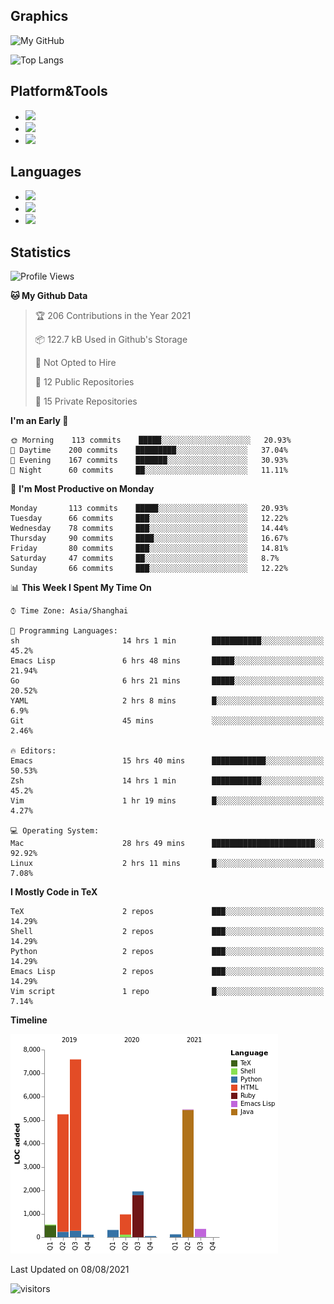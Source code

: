 ## Graphics

![My GitHub](https://github-readme-stats.vercel.app/api?username=SteamedFish&count_private=true&show_icons=true&theme=buefy&include_all_commits=false)

![Top Langs](https://github-readme-stats.vercel.app/api/top-langs/?username=SteamedFish&theme=buefy&hide=ruby&count_private=true&show_icons=true&layout=compact)

## Platform&Tools

* [![](https://img.shields.io/badge/ArchLinux--purple?style=flat-square&logo=ArchLinux)](https://www.archlinux.org/)
* [![](https://img.shields.io/badge/Gentoo-testing-purple?style=flat-square&logo=Gentoo)](https://www.gentoo.org/)
* [![](https://img.shields.io/badge/Doom%20Emacs-28-blue?style=flat-square&logo=Gnu%20emacs&logoColor=white)](https://www.gnu.org/software/emacs/)

## Languages

* [![](https://img.shields.io/badge/-Python-3776AB?style=flat-square&logo=python&logoColor=white)](https://www.python.org/)
* [![](https://img.shields.io/badge/-Bash-00ADD8?style=flat-square&logo=Gnu-bash&logoColor=white)](https://www.gnu.org/software/bash/)
* [![](https://img.shields.io/badge/-Go-00ADD8?style=flat-square&logo=go&logoColor=white)](https://golang.org/)

## Statistics

<!--START_SECTION:waka-->
![Profile Views](http://img.shields.io/badge/Profile%20Views-9-blue)

**🐱 My Github Data** 

> 🏆 206 Contributions in the Year 2021
 > 
> 📦 122.7 kB Used in Github's Storage 
 > 
> 🚫 Not Opted to Hire
 > 
> 📜 12 Public Repositories 
 > 
> 🔑 15 Private Repositories  
 > 
**I'm an Early 🐤** 

```text
🌞 Morning    113 commits    █████░░░░░░░░░░░░░░░░░░░░   20.93% 
🌆 Daytime    200 commits    █████████░░░░░░░░░░░░░░░░   37.04% 
🌃 Evening    167 commits    ███████░░░░░░░░░░░░░░░░░░   30.93% 
🌙 Night      60 commits     ██░░░░░░░░░░░░░░░░░░░░░░░   11.11%

```
📅 **I'm Most Productive on Monday** 

```text
Monday       113 commits    █████░░░░░░░░░░░░░░░░░░░░   20.93% 
Tuesday      66 commits     ███░░░░░░░░░░░░░░░░░░░░░░   12.22% 
Wednesday    78 commits     ███░░░░░░░░░░░░░░░░░░░░░░   14.44% 
Thursday     90 commits     ████░░░░░░░░░░░░░░░░░░░░░   16.67% 
Friday       80 commits     ███░░░░░░░░░░░░░░░░░░░░░░   14.81% 
Saturday     47 commits     ██░░░░░░░░░░░░░░░░░░░░░░░   8.7% 
Sunday       66 commits     ███░░░░░░░░░░░░░░░░░░░░░░   12.22%

```


📊 **This Week I Spent My Time On** 

```text
⌚︎ Time Zone: Asia/Shanghai

💬 Programming Languages: 
sh                       14 hrs 1 min        ███████████░░░░░░░░░░░░░░   45.2% 
Emacs Lisp               6 hrs 48 mins       █████░░░░░░░░░░░░░░░░░░░░   21.94% 
Go                       6 hrs 21 mins       █████░░░░░░░░░░░░░░░░░░░░   20.52% 
YAML                     2 hrs 8 mins        █░░░░░░░░░░░░░░░░░░░░░░░░   6.9% 
Git                      45 mins             ░░░░░░░░░░░░░░░░░░░░░░░░░   2.46%

🔥 Editors: 
Emacs                    15 hrs 40 mins      ████████████░░░░░░░░░░░░░   50.53% 
Zsh                      14 hrs 1 min        ███████████░░░░░░░░░░░░░░   45.2% 
Vim                      1 hr 19 mins        █░░░░░░░░░░░░░░░░░░░░░░░░   4.27%

💻 Operating System: 
Mac                      28 hrs 49 mins      ███████████████████████░░   92.92% 
Linux                    2 hrs 11 mins       █░░░░░░░░░░░░░░░░░░░░░░░░   7.08%

```

**I Mostly Code in TeX** 

```text
TeX                      2 repos             ███░░░░░░░░░░░░░░░░░░░░░░   14.29% 
Shell                    2 repos             ███░░░░░░░░░░░░░░░░░░░░░░   14.29% 
Python                   2 repos             ███░░░░░░░░░░░░░░░░░░░░░░   14.29% 
Emacs Lisp               2 repos             ███░░░░░░░░░░░░░░░░░░░░░░   14.29% 
Vim script               1 repo              █░░░░░░░░░░░░░░░░░░░░░░░░   7.14%

```


**Timeline**

![Chart not found](https://raw.githubusercontent.com/SteamedFish/SteamedFish/master/charts/bar_graph.png) 


 Last Updated on 08/08/2021
<!--END_SECTION:waka-->

![visitors](https://visitor-badge.laobi.icu/badge?page_id=SteamedFish.SteamedFish)
